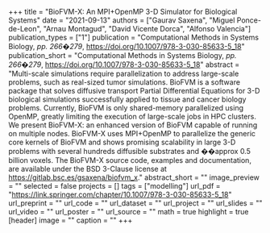 +++
title = "BioFVM-X: An MPI+OpenMP 3-D Simulator for Biological Systems"
date = "2021-09-13"
authors = ["Gaurav Saxena", "Miguel Ponce-de-Leon", "Arnau Montagud", "David Vicente Dorca", "Alfonso Valencia"]
publication_types = ["1"]
publication = "Computational Methods in Systems Biology, _pp. 266�279_, https://doi.org/10.1007/978-3-030-85633-5_18"
publication_short = "Computational Methods in Systems Biology, _pp. 266�279_, https://doi.org/10.1007/978-3-030-85633-5_18"
abstract = "Multi-scale simulations require parallelization to address large-scale problems, such as real-sized tumor simulations. BioFVM is a software package that solves diffusive transport Partial Differential Equations for 3-D biological simulations successfully applied to tissue and cancer biology problems. Currently, BioFVM is only shared-memory parallelized using OpenMP, greatly limiting the execution of large-scale jobs in HPC clusters. We present BioFVM-X: an enhanced version of BioFVM capable of running on multiple nodes. BioFVM-X uses MPI+OpenMP to parallelize the generic core kernels of BioFVM and shows promising scalability in large 3-D problems with several hundreds diffusible substrates and ��approx 0.5 billion voxels. The BioFVM-X source code, examples and documentation, are available under the BSD 3-Clause license at https://gitlab.bsc.es/gsaxena/biofvm_x."
abstract_short = ""
image_preview = ""
selected = false
projects = []
tags = ["modelling"]
url_pdf = "https://link.springer.com/chapter/10.1007/978-3-030-85633-5_18"
url_preprint = ""
url_code = ""
url_dataset = ""
url_project = ""
url_slides = ""
url_video = ""
url_poster = ""
url_source = ""
math = true
highlight = true
[header]
image = ""
caption = ""
+++
